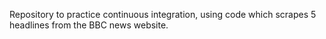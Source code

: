 Repository to practice continuous integration, using code which scrapes 5 headlines from the BBC news website.